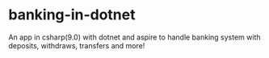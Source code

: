 # banking-in-dotnet
An app in csharp(9.0) with dotnet and aspire to handle banking system with deposits, withdraws, transfers and more!
